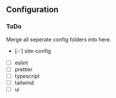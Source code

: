 ## Configuration

### ToDo

Merge all seperate config folders into here.

- [✅] site-config
- [ ] eslint
- [ ] prettier
- [ ] typescript
- [ ] tailwind
- [ ] ui
